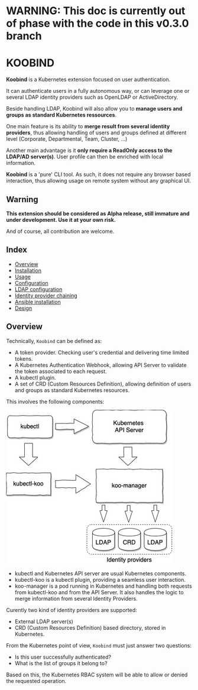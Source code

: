 
# WARNING: This doc is currently out of phase with the code in this v0.3.0 branch

# KOOBIND

**Koobind** is a Kubernetes extension focused on user authentication.

It can authenticate users in a fully autonomous way, or can leverage one or several LDAP identity providers such as OpenLDAP or ActiveDirectory.

Beside handling LDAP, Koobind will also allow you to **manage users and groups as standard Kubernetes ressources**.

One main feature is its ability to **merge result from several identity providers**, thus allowing handling of users and groups defined at different level (Corporate, Departmental, Team, Cluster, ...)

Another main advantage is it **only require a ReadOnly access to the LDAP/AD server(s)**. User profile can then be enriched with local information.

**Koobind** is a 'pure' CLI tool. As such, it does not require any browser based interaction, thus allowing usage on remote system without any graphical UI.

## Warning

**This extension should be considered as Alpha release, still immature and under development. Use it at your own risk.**

And of course, all contribution are welcome.

## Index

- [Overview](#overview)
- [Installation](docs/installation.md)
- [Usage](docs/usage.md)
- [Configuration](docs/configuration.md)
- [LDAP configuration](docs/ldap.md)
- [Identity provider chaining](docs/providerchain.md)
- [Ansible installation](docs/ansible.md)
- [Design](docs/design.md)

## Overview

Technically, `Koobind` can be defined as:

- A token provider. Checking user's credential and delivering time limited tokens.
- A Kubernetes Authentication Webhook, allowing API Server to validate the token associated to each request.
- A kubectl plugin.
- A set of CRD (Custom Resources Definition), allowing definition of users and groups as standard Kubernetes resources.

This involves the following components:

![](docs/draw/koo1-Overview.jpg) 

- kubectl and Kubernetes API server are usual Kubernetes components.
- kubectl-koo is a kubectl plugin, providing a seamless user interaction.
- koo-manager is a pod running in Kubernetes and handling both requests from kubectl-koo and from the API Server. It also handles the logic to merge information from several Identity Providers.

Curently two kind of identity providers are supported:

- External LDAP server(s)
- CRD (Custom Resources Definition) based directory, stored in Kubernetes. 

From the Kubernetes point of view, `Koobind` must just answer two questions:

- Is this user successfully authenticated?
- What is the list of groups it belong to?

Based on this, the Kubernetes RBAC system will be able to allow or denied the requested operation.
